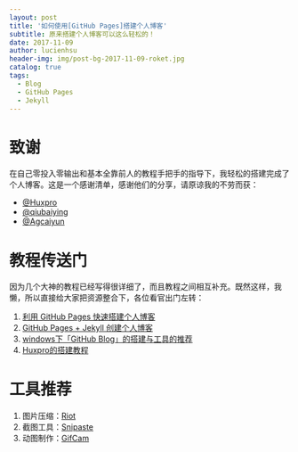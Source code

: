 ```yaml
---
layout: post
title: '如何使用[GitHub Pages]搭建个人博客'
subtitle: 原来搭建个人博客可以这么轻松的！
date: 2017-11-09
author: lucienhsu
header-img: img/post-bg-2017-11-09-roket.jpg
catalog: true
tags:
  - Blog
  - GitHub Pages
  - Jekyll
---
```


# 致谢

在自己零投入零输出和基本全靠前人的教程手把手的指导下，我轻松的搭建完成了个人博客。这是一个感谢清单，感谢他们的分享，请原谅我的不劳而获：

- [@Huxpro](https://github.com/huxpro)
- [@qiubaiying](https://github.com/qiubaiying)
- [@Agcaiyun](https://github.com/Agcaiyun)

# 教程传送门

因为几个大神的教程已经写得很详细了，而且教程之间相互补充。既然这样，我懒，所以直接给大家把资源整合下，各位看官出门左转：

1. [利用 GitHub Pages 快速搭建个人博客](http://www.jianshu.com/p/e68fba58f75c)
2. [GitHub Pages + Jekyll 创建个人博客](http://www.jianshu.com/p/9535334ffd54)
3. [windows下「GitHub Blog」的搭建与工具的推荐](https://www.zybuluo.com/ancientwood/note/891245)
4. [Huxpro的搭建教程](https://github.com/Huxpro/huxpro.github.io)

# 工具推荐

1. 图片压缩：[Riot](http://luci.criosweb.ro/riot/)
2. 截图工具：[Snipaste](https://www.snipaste.com/)
3. 动图制作：[GifCam](http://blog.bahraniapps.com/gifcam/)
